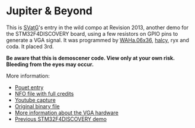 # Jupiter & Beyond #

This is [SVatG](http://demogroup.vc/)'s entry in the wild compo at Revision 2013, another demo for the STM32F4DISCOVERY board, using a few resistors on GPIO pins to generate a VGA signal. It was programmed by [WAHa.06x36](https://bitbucket.org/WAHa_06x36/), [halcy](https://github.com/halcy), ryx and coda. It placed 3rd.

**Be aware that this is demoscener code. View only at your own risk. Bleeding from the eyes may occur.**

More information:

* [Pouet entry](http://pouet.net/prod.php?which=61197)
* [NFO file with full credits](http://www.pouet.net/prod_nfo.php?which=61197) 
* [Youtube capture](http://www.youtube.com/watch?v=ymGCeG9_6c0)
* [Original binary file](http://aka-san.halcy.de/revision2013/jupiter.zip)
* [More information about the VGA hardware](https://bitbucket.org/WAHa_06x36/stm32f4-vga)
* [Previous STM32F4DISCOVERY demo](https://bitbucket.org/WAHa_06x36/peridiummmm)